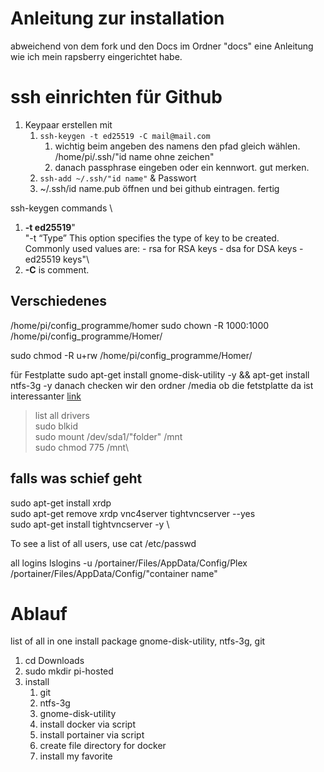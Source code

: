 
# Anleitung zur installation

abweichend von dem fork und den Docs im Ordner "docs" eine Anleitung wie ich mein rapsberry eingerichtet habe.

# ssh einrichten für Github

1. Keypaar erstellen mit
   1. `ssh-keygen -t ed25519 -C mail@mail.com`
      1. wichtig beim angeben des namens den pfad gleich wählen. /home/pi/.ssh/"id name ohne zeichen"
      2. danach passphrase eingeben oder ein kennwort. gut merken.
   2. `ssh-add ~/.ssh/"id name"` & Passwort
   3. ~/.ssh/id name.pub öffnen und bei github eintragen. fertig

ssh-keygen commands \

1. **-t ed25519**"\
"-t “Type” This option specifies the type of key to be created. Commonly used values are: - rsa for RSA keys - dsa for DSA keys - ed25519 keys"\
2. **-C** is comment.

## Verschiedenes

/home/pi/config_programme/homer
sudo chown -R 1000:1000 /home/pi/config_programme/Homer/

sudo chmod -R u+rw /home/pi/config_programme/Homer/

für Festplatte
sudo apt-get install gnome-disk-utility -y && apt-get install ntfs-3g -y
danach checken wir den ordner /media ob die fetstplatte da ist
interessanter [link](https://pimylifeup.com/raspberry-pi-mount-usb-drive/)
> list all drivers\
> sudo blkid\
> sudo mount /dev/sda1/"folder" /mnt\
> sudo chmod 775 /mnt\

## falls was schief geht

sudo apt-get install xrdp \
sudo apt-get remove xrdp vnc4server tightvncserver --yes \
sudo apt-get install tightvncserver -y \

To see a list of all users, use
cat /etc/passwd

all logins
lslogins -u
/portainer/Files/AppData/Config/Plex
/portainer/Files/AppData/Config/"container name"
# Ablauf

list of all in one install package
gnome-disk-utility, ntfs-3g, git

1. cd Downloads
2. sudo mkdir pi-hosted
3. install
   1. git
   2. ntfs-3g 
   3. gnome-disk-utility
   4. install docker via script
   5. install portainer via script
   6. create file directory for docker
   7. install my favorite